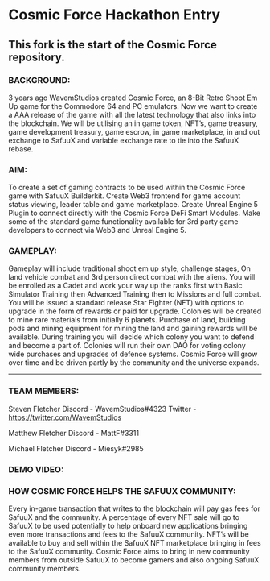 # Cosmic Force Hackathon Entry

## This fork is the start of the Cosmic Force repository.

### BACKGROUND:
3 years ago WavemStudios created Cosmic Force, an 8-Bit Retro Shoot Em Up game for the Commodore 64 and PC emulators. Now we want to create a AAA release of the game with all the latest technology that also links into the blockchain. We will be utilising an in game token, NFT’s, game treasury, game development treasury, game escrow, in game marketplace, in and out exchange to SafuuX and variable exchange rate to tie into the SafuuX rebase.

### AIM:
To create a set of gaming contracts to be used within the Cosmic Force game with SafuuX Builderkit. Create Web3 frontend for game account status viewing, leader table and game marketplace. Create Unreal Engine 5 Plugin to connect directly with the Cosmic Force DeFi Smart Modules. Make some of the standard game functionality available for 3rd party game developers to connect via Web3 and Unreal Engine 5.

### GAMEPLAY:
Gameplay will include traditional shoot em up style, challenge stages, On land vehicle combat and 3rd person direct combat with the aliens. You will be enrolled as a Cadet and work your way up the ranks first with Basic Simulator Training then Advanced Training then to Missions and full combat. You will be issued a standard release Star Fighter (NFT) with options to upgrade in the form of rewards or paid for upgrade. Colonies will be created to mine rare materials from initially 6 planets. Purchase of land, building pods and mining equipment for mining the land and gaining rewards will be available. During training you will decide which colony you want to defend and become a part of. Colonies will run their own DAO for voting colony wide purchases and upgrades of defence systems. Cosmic Force will grow over time and be driven partly by the community and the universe expands.

---

### TEAM MEMBERS:
Steven Fletcher
Discord - WavemStudios#4323
Twitter - https://twitter.com/WavemStudios

Matthew Fletcher
Discord - MattF#3311

Michael Fletcher
Discord - Miesyk#2985


### DEMO VIDEO:

### HOW COSMIC FORCE HELPS THE SAFUUX COMMUNITY:

Every in-game transaction that writes to the blockchain will pay gas fees for SafuuX and the community.
A percentage of every NFT sale will go to SafuuX to be used potentially to help onboard new applications bringing even more transactions and fees to the SafuuX community.
NFT’s will be available to buy and sell within the SafuuX NFT marketplace bringing in fees to the SafuuX community.
Cosmic Force aims to bring in new community members from outside SafuuX to become gamers and also ongoing SafuuX community members.

